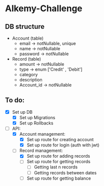 # Alkemy-Challenge

## DB structure
* Account (table)
  * email -> notNullable, unique
  * name -> notNullable
  * password -> notNullable
* Record (table)
  * amount -> notNullable
  * type -> enum ['Credit' , 'Debit']
  * category
  * description
  * Account_id -> notNullable

## To do:
- [x] Set up DB
  - [x] Set up Migrations
  - [x] Set up Rollbacks
- [ ] API:
  - [x] Account management:
    - [x] Set up route for creating account
    - [x] Set up route for login (auth with jwt)
  - [ ] Record management:
    - [x] Set up route for adding records
    - [ ] Set up route for getting records
      - [ ] Getting last n records
      - [ ] Getting records between dates
    - [ ] Set up route for getting balance
